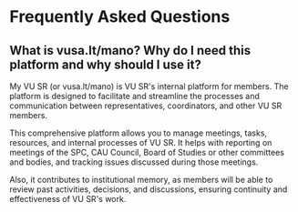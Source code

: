 # Frequently Asked Questions

## What is vusa.lt/mano? Why do I need this platform and why should I use it?

My VU SR (or vusa.lt/mano) is VU SR's internal platform for members. The platform is designed to facilitate and streamline the processes and communication between representatives, coordinators, and other VU SR members.

This comprehensive platform allows you to manage meetings, tasks, resources, and internal processes of VU SR. It helps with reporting on meetings of the SPC, CAU Council, Board of Studies or other committees and bodies, and tracking issues discussed during those meetings.

Also, it contributes to institutional memory, as members will be able to review past activities, decisions, and discussions, ensuring continuity and effectiveness of VU SR's work.
